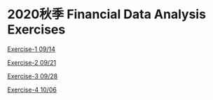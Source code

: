 2020秋季 Financial Data Analysis Exercises
====================================
  
  [Exercise-1          09/14](https://github.com/jaycka/financialdataanalysis/blob/master/Exercise1.py) 

  [Exercise-2          09/21](https://github.com/jaycka/financialdataanalysis/blob/master/Exercise2.py)

  [Exercise-3          09/28](https://github.com/jaycka/financialdataanalysis/blob/master/Exercise3.py)

  [Exercise-4          10/06](https://github.com/jaycka/financialdataanalysis/blob/master/Exercise4.do)
